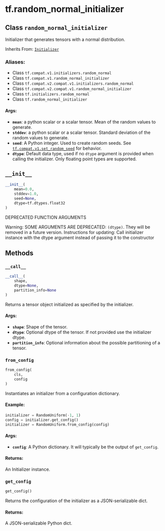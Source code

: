<div itemscope itemtype="http://developers.google.com/ReferenceObject">
<meta itemprop="name" content="tf.random_normal_initializer" />
<meta itemprop="path" content="Stable" />
<meta itemprop="property" content="__call__"/>
<meta itemprop="property" content="__init__"/>
<meta itemprop="property" content="from_config"/>
<meta itemprop="property" content="get_config"/>
</div>

# tf.random_normal_initializer

## Class `random_normal_initializer`

Initializer that generates tensors with a normal distribution.

Inherits From: [`Initializer`](../tf/keras/initializers/Initializer.md)

### Aliases:

* Class `tf.compat.v1.initializers.random_normal`
* Class `tf.compat.v1.random_normal_initializer`
* Class `tf.compat.v2.compat.v1.initializers.random_normal`
* Class `tf.compat.v2.compat.v1.random_normal_initializer`
* Class `tf.initializers.random_normal`
* Class `tf.random_normal_initializer`

<!-- Placeholder for "Used in" -->


#### Args:


* <b>`mean`</b>: a python scalar or a scalar tensor. Mean of the random values to
  generate.
* <b>`stddev`</b>: a python scalar or a scalar tensor. Standard deviation of the random
  values to generate.
* <b>`seed`</b>: A Python integer. Used to create random seeds. See
  <a href="../tf/random/set_random_seed.md"><code>tf.compat.v1.set_random_seed</code></a> for behavior.
* <b>`dtype`</b>: Default data type, used if no `dtype` argument is provided when
  calling the initializer. Only floating point types are supported.

<h2 id="__init__"><code>__init__</code></h2>

``` python
__init__(
    mean=0.0,
    stddev=1.0,
    seed=None,
    dtype=tf.dtypes.float32
)
```

DEPRECATED FUNCTION ARGUMENTS

Warning: SOME ARGUMENTS ARE DEPRECATED: `(dtype)`. They will be removed in a future version.
Instructions for updating:
Call initializer instance with the dtype argument instead of passing it to the constructor



## Methods

<h3 id="__call__"><code>__call__</code></h3>

``` python
__call__(
    shape,
    dtype=None,
    partition_info=None
)
```

Returns a tensor object initialized as specified by the initializer.


#### Args:


* <b>`shape`</b>: Shape of the tensor.
* <b>`dtype`</b>: Optional dtype of the tensor. If not provided use the initializer
  dtype.
* <b>`partition_info`</b>: Optional information about the possible partitioning of a
  tensor.

<h3 id="from_config"><code>from_config</code></h3>

``` python
from_config(
    cls,
    config
)
```

Instantiates an initializer from a configuration dictionary.


#### Example:



```python
initializer = RandomUniform(-1, 1)
config = initializer.get_config()
initializer = RandomUniform.from_config(config)
```

#### Args:


* <b>`config`</b>: A Python dictionary. It will typically be the output of
  `get_config`.


#### Returns:

An Initializer instance.


<h3 id="get_config"><code>get_config</code></h3>

``` python
get_config()
```

Returns the configuration of the initializer as a JSON-serializable dict.


#### Returns:

A JSON-serializable Python dict.




